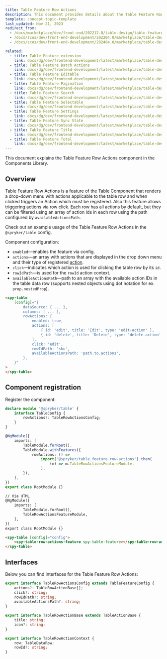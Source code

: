 ```yaml
---
title: Table Feature Row Actions
description: This document provides details about the Table Feature Row Actions component in the Components Library.
template: concept-topic-template
last_updated: Nov 21, 2023
redirect_from:
  - /docs/marketplace/dev/front-end/202212.0/table-design/table-features/table-feature-row-actions.html
  - /docs/scos/dev/front-end-development/202204.0/marketplace/table-design/table-feature-extension/table-feature-row-actions.html
  - /docs/scos/dev/front-end-development/202404.0/marketplace/table-design/table-feature-extension/table-feature-row-actions.html

related:
  - title: Table Feature extension
    link: docs/dg/dev/frontend-development/latest/marketplace/table-design/table-feature-extension/table-feature-extension.html
  - title: Table Feature Batch Actions
    link: docs/dg/dev/frontend-development/latest/marketplace/table-design/table-feature-extension/table-feature-batch-actions.html
  - title: Table Feature Editable
    link: docs/dg/dev/frontend-development/latest/marketplace/table-design/table-feature-extension/table-feature-editable.html
  - title: Table Feature Pagination
    link: docs/dg/dev/frontend-development/latest/marketplace/table-design/table-feature-extension/table-feature-pagination.html
  - title: Table Feature Search
    link: docs/dg/dev/frontend-development/latest/marketplace/table-design/table-feature-extension/table-feature-search.html
  - title: Table Feature Selectable
    link: docs/dg/dev/frontend-development/latest/marketplace/table-design/table-feature-extension/table-feature-selectable.html
  - title: Table Feature Settings
    link: docs/dg/dev/frontend-development/latest/marketplace/table-design/table-feature-extension/table-feature-settings.html
  - title: Table Feature Sync State
    link: docs/dg/dev/frontend-development/latest/marketplace/table-design/table-feature-extension/table-feature-sync-state.html
  - title: Table Feature Title
    link: docs/dg/dev/frontend-development/latest/marketplace/table-design/table-feature-extension/table-feature-title.html
  - title: Table Feature Total
    link: docs/dg/dev/frontend-development/latest/marketplace/table-design/table-feature-extension/table-feature-total.html
---
```


This document explains the Table Feature Row Actions component in the Components Library.

## Overview

Table Feature Row Actions is a feature of the Table Component that renders a drop-down menu with actions applicable to the table row and when clicked triggers an Action which must be registered. Also this feature allows triggering actions via row click.
Each row has all actions by default, but they can be filtered using an array of action Ids in each row using the path configured by `availableActionsPath`.

Check out an example usage of the Table Feature Row Actions in the `@spryker/table` config.

Component configuration:

- `enabled`—enables the feature via config.  
- `actions`—an array with actions that are displayed in the drop down menu and their type of registered [action](/docs/dg/dev/frontend-development/{{page.version}}/marketplace/ui-components-library/actions/ui-components-library-actions.html).  
- `click`—indicates which action is used for clicking the table row by its `id`.
- `rowIdPath`—is used for the `rowId` action context.  
- `availableActionsPath`—path to an array with the available action IDs in the table data row (supports nested objects using dot notation for ex. `prop.nestedProp`).  

```html
<spy-table
    [config]="{
        dataSource: { ... },
        columns: [ ... ],
        rowActions: {
            enabled: true,
            actions: [
                { id: 'edit', title: 'Edit', type: 'edit-action' },
                { id: 'delete', title: 'Delete', type: 'delete-action' },
            ],
            click: 'edit',
            rowIdPath: 'sku',
            availableActionsPath: 'path.to.actions',
        },                                                                                        
    }"
>
</spy-table>
```

## Component registration

Register the component:

```ts
declare module '@spryker/table' {
    interface TableConfig {
        rowActions?: TableRowActionsConfig;
    }
}

@NgModule({
    imports: [
        TableModule.forRoot(),
        TableModule.withFeatures({
            rowActions: () =>
                import('@spryker/table.feature.row-actions').then(
                    (m) => m.TableRowActionsFeatureModule,
                ),
        }),
    ],
})
export class RootModule {}
```

```html
// Via HTML
@NgModule({
    imports: [
        TableModule.forRoot(),
        TableRowActionsFeatureModule,
    ],
})
export class RootModule {}

<spy-table [config]="config">
    <spy-table-row-actions-feature spy-table-feature></spy-table-row-actions-feature>
</spy-table>
```

## Interfaces

Below you can find interfaces for the Table Feature Row Actions:

```ts
export interface TableRowActionsConfig extends TableFeatureConfig {
    actions?: TableRowActionBase[];
    click?: string;
    rowIdPath?: string;
    availableActionsPath?: string;
}

export interface TableRowActionBase extends TableActionBase {
    title: string;
    icon?: string;
}

export interface TableRowActionContext {
    row: TableDataRow;
    rowId?: string;
}
```

